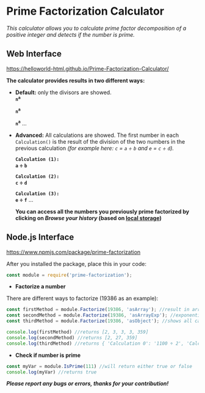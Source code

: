 # Prime Factorization Calculator
*This calculator allows you to calculate prime factor decomposition of a positive integer and detects if the number is prime.*

## Web Interface
https://helloworld-html.github.io/Prime-Factorization-Calculator/

**The calculator provides results in two different ways:**
- **Default:** only the divisors are showed.</br>
  **`n`<sup>`a`</sup>** </br>
  
  **`n`<sup>`a`</sup>** </br>
   
  **`n`<sup>`a`</sup>** ... </br>
  
- **Advanced:** All calculations are showed. The first number in each `Calculation()` is the result of the division of the two numbers in the previous calculation *(for example here: `c` = `a` &#247; `b` and `e` = `c` &#247; `d`).*

  **`Calculation (1):`** </br>
  **`a` &#247; `b`** </br>
  
  **`Calculation (2):`** </br>
  **`c` &#247; `d`** </br>
  
  **`Calculation (3):`** </br>
  **`e` &#247; `f`** ... </br> 
  
  **You can access all the numbers you previously prime factorized by clicking on *Browse your history* (based on <a target="_blank" href="https://developer.mozilla.org/en-US/docs/Web/API/Window/localStorage"> local storage</a>)** </br>
  
## Node.js Interface
https://www.npmjs.com/package/prime-factorization

After you installed the package, place this in your code:
```js
const module = require('prime-factorization');
```

- **Factorize a number**

There are different ways to factorize (19386 as an example):

```js
const firstMethod = module.Factorize(19386, 'asArray'); //result in array
const secondMethod = module.Factorize(19386, 'asArrayExp'); //exponentiates same numbers
const thirdMethod = module.Factorize(19386, 'asObject'); //shows all calculations

console.log(firstMethod) //returns [2, 3, 3, 3, 359]
console.log(secondMethod) //returns [2, 27, 359]
console.log(thirdMethod) //returns { 'Calculation 0': '1100 ÷ 2', 'Calculation 1': '550 ÷ 2', 'Calculation 2': '275 ÷ 5', 'Calculation 3': '55 ÷ 5', 'Calculation 4': '11 ÷ 11' }
```


- **Check if number is prime**

```js
const myVar = module.IsPrime(111) //will return either true or false
console.log(myVar) //returns true
```

***Please report any bugs or errors, thanks for your contribution!***
